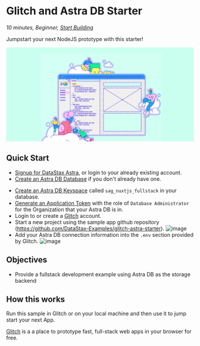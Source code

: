 <!--- STARTEXCLUDE --->
# Glitch and Astra DB Starter
*10 minutes, Beginner, [Start Building](https://github.com/DataStax-Examples/glitch-astra-starter#quick-start)*

Jumpstart your next NodeJS prototype with this starter!
<!--- ENDEXCLUDE --->

![image](https://raw.githubusercontent.com/DataStax-Examples/glitch-astra-starter/master/hero.png)

## Quick Start
<!--- STARTEXCLUDE --->
* [Signup for DataStax Astra](https://dtsx.io/2YmhZJ6), or login to your already existing account. 
* [Create an Astra DB Database](https://github.com/DataStax-Examples/sample-app-template/blob/master/GETTING_STARTED.md#create-an-astra-db) if you don't already have one.
<!--- ENDEXCLUDE --->
* [Create an Astra DB Keyspace](https://github.com/DataStax-Examples/sample-app-template/blob/master/GETTING_STARTED.md#create-an-astra-db-keyspace) called `sag_nuxtjs_fullstack` in your database.
* [Generate an Application Token](https://github.com/DataStax-Examples/sample-app-template/blob/master/GETTING_STARTED.md#create-an-application-token) with the role of `Database Administrator` for the Organization that your Astra DB is in.
* Login to or create a [Glitch](https://glitch.com) account.
* Start a new project using the sample app github repository (https://github.com/DataStax-Examples/glitch-astra-starter).
![image](https://raw.githubusercontent.com/DataStax-Examples/sample-app-template/master/screenshots/glitch-new-project.png)
* Add your Astra DB connection information into the `.env` section provided by Glitch. 
![image](https://raw.githubusercontent.com/DataStax-Examples/sample-app-template/master/screenshots/glitch-env-vars.png)

## Objectives
* Provide a fullstack development example using Astra DB as the storage backend
  
## How this works
Run this sample in Glitch or on your local machine and then use it to jump start your next App.

[Glitch](https://glitch.com/) is a a place to prototype fast, full-stack web apps in your browser for free.
